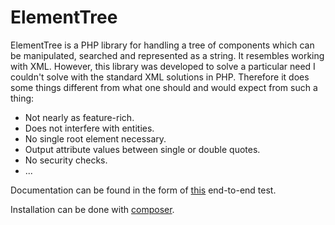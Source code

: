 ElementTree
===========

ElementTree is a PHP library for handling a tree of components which can be
manipulated, searched and represented as a string. It resembles working with
XML. However, this library was developed to solve a particular need I couldn't
solve with the standard XML solutions in PHP. Therefore it does some things
different from what one should and would expect from such a thing:

* Not nearly as feature-rich.
* Does not interfere with entities.
* No single root element necessary.
* Output attribute values between single or double quotes.
* No security checks.
* ...


Documentation can be found in the form of [this](https://github.com/koenhoeymans/ElementTree/blob/master/tests/e2e/DocumentationTest.php)
end-to-end test.

Installation can be done with [composer](http://getcomposer.org/). 
